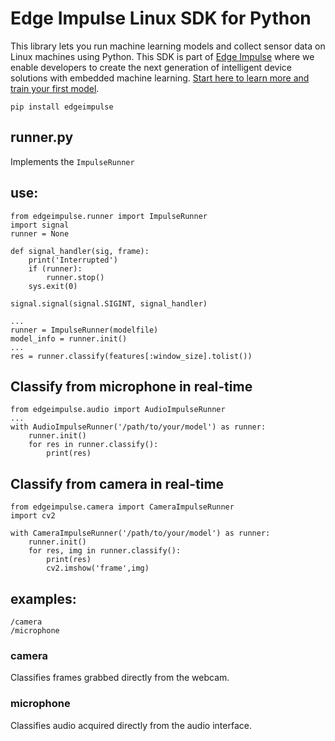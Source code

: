 # Edge Impulse Linux SDK for Python

This library lets you run machine learning models and collect sensor data on Linux machines using Python. This SDK is part of [Edge Impulse](https://www.edgeimpulse.com) where we enable developers to create the next generation of intelligent device solutions with embedded machine learning. [Start here to learn more and train your first model](https://docs.edgeimpulse.com).


`pip install edgeimpulse`

## runner.py

Implements the `ImpulseRunner`

## use:

```
from edgeimpulse.runner import ImpulseRunner
import signal
runner = None

def signal_handler(sig, frame):
    print('Interrupted')
    if (runner):
        runner.stop()
    sys.exit(0)

signal.signal(signal.SIGINT, signal_handler)

...
runner = ImpulseRunner(modelfile)
model_info = runner.init()
...
res = runner.classify(features[:window_size].tolist())
```


## Classify from microphone in real-time

```
from edgeimpulse.audio import AudioImpulseRunner
...
with AudioImpulseRunner('/path/to/your/model') as runner:
    runner.init()
    for res in runner.classify():
        print(res)

```

## Classify from camera in real-time

```
from edgeimpulse.camera import CameraImpulseRunner
import cv2

with CameraImpulseRunner('/path/to/your/model') as runner:
    runner.init()
    for res, img in runner.classify():
        print(res)
        cv2.imshow('frame',img)
```


## examples:

```
/camera
/microphone
```


### camera
Classifies frames grabbed directly from the webcam.

### microphone
Classifies audio acquired directly from the audio interface.
